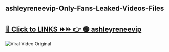 
 ## ashleyreneevip-Only-Fans-Leaked-Videos-Files

# <h2><a href="https://mediaupload.pro?ashleyreneevip">🔗 Click to LINKS ⏩⏩ 👉 🟢 ashleyreneevip </a></h2>

<a href="https://mediaupload.pro?ashleyreneevip" rel="nofollow" data-target="animated-image.originalLink"><img src="https://i.ibb.co.com/xMMVF88/686577567.gif" alt="Viral Video Original" style="max-width: 100%; display: inline-block;" data-target="animated-image.originalImage"></a>